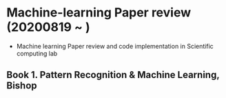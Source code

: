 # Machine-learning Paper review (20200819 ~ )  
- Machine learning Paper review and code implementation in Scientific computing lab

## Book 1. Pattern Recognition & Machine Learning, Bishop

